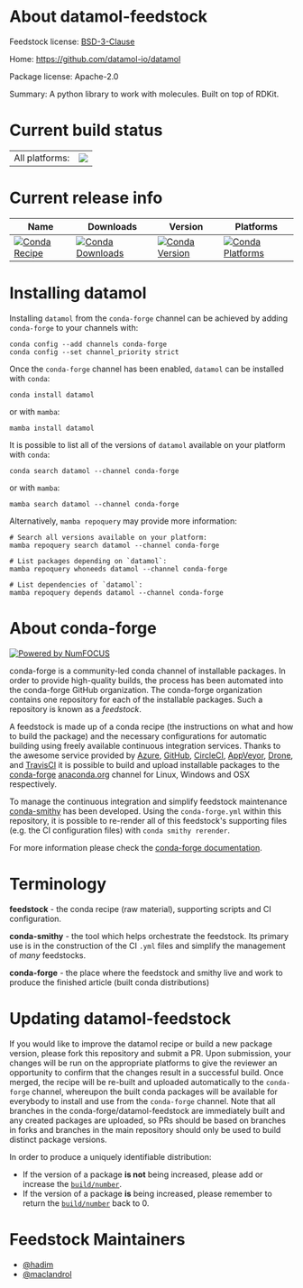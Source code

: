About datamol-feedstock
=======================

Feedstock license: [BSD-3-Clause](https://github.com/conda-forge/datamol-feedstock/blob/main/LICENSE.txt)

Home: https://github.com/datamol-io/datamol

Package license: Apache-2.0

Summary: A python library to work with molecules. Built on top of RDKit.

Current build status
====================


<table><tr><td>All platforms:</td>
    <td>
      <a href="https://dev.azure.com/conda-forge/feedstock-builds/_build/latest?definitionId=12384&branchName=main">
        <img src="https://dev.azure.com/conda-forge/feedstock-builds/_apis/build/status/datamol-feedstock?branchName=main">
      </a>
    </td>
  </tr>
</table>

Current release info
====================

| Name | Downloads | Version | Platforms |
| --- | --- | --- | --- |
| [![Conda Recipe](https://img.shields.io/badge/recipe-datamol-green.svg)](https://anaconda.org/conda-forge/datamol) | [![Conda Downloads](https://img.shields.io/conda/dn/conda-forge/datamol.svg)](https://anaconda.org/conda-forge/datamol) | [![Conda Version](https://img.shields.io/conda/vn/conda-forge/datamol.svg)](https://anaconda.org/conda-forge/datamol) | [![Conda Platforms](https://img.shields.io/conda/pn/conda-forge/datamol.svg)](https://anaconda.org/conda-forge/datamol) |

Installing datamol
==================

Installing `datamol` from the `conda-forge` channel can be achieved by adding `conda-forge` to your channels with:

```
conda config --add channels conda-forge
conda config --set channel_priority strict
```

Once the `conda-forge` channel has been enabled, `datamol` can be installed with `conda`:

```
conda install datamol
```

or with `mamba`:

```
mamba install datamol
```

It is possible to list all of the versions of `datamol` available on your platform with `conda`:

```
conda search datamol --channel conda-forge
```

or with `mamba`:

```
mamba search datamol --channel conda-forge
```

Alternatively, `mamba repoquery` may provide more information:

```
# Search all versions available on your platform:
mamba repoquery search datamol --channel conda-forge

# List packages depending on `datamol`:
mamba repoquery whoneeds datamol --channel conda-forge

# List dependencies of `datamol`:
mamba repoquery depends datamol --channel conda-forge
```


About conda-forge
=================

[![Powered by
NumFOCUS](https://img.shields.io/badge/powered%20by-NumFOCUS-orange.svg?style=flat&colorA=E1523D&colorB=007D8A)](https://numfocus.org)

conda-forge is a community-led conda channel of installable packages.
In order to provide high-quality builds, the process has been automated into the
conda-forge GitHub organization. The conda-forge organization contains one repository
for each of the installable packages. Such a repository is known as a *feedstock*.

A feedstock is made up of a conda recipe (the instructions on what and how to build
the package) and the necessary configurations for automatic building using freely
available continuous integration services. Thanks to the awesome service provided by
[Azure](https://azure.microsoft.com/en-us/services/devops/), [GitHub](https://github.com/),
[CircleCI](https://circleci.com/), [AppVeyor](https://www.appveyor.com/),
[Drone](https://cloud.drone.io/welcome), and [TravisCI](https://travis-ci.com/)
it is possible to build and upload installable packages to the
[conda-forge](https://anaconda.org/conda-forge) [anaconda.org](https://anaconda.org/)
channel for Linux, Windows and OSX respectively.

To manage the continuous integration and simplify feedstock maintenance
[conda-smithy](https://github.com/conda-forge/conda-smithy) has been developed.
Using the ``conda-forge.yml`` within this repository, it is possible to re-render all of
this feedstock's supporting files (e.g. the CI configuration files) with ``conda smithy rerender``.

For more information please check the [conda-forge documentation](https://conda-forge.org/docs/).

Terminology
===========

**feedstock** - the conda recipe (raw material), supporting scripts and CI configuration.

**conda-smithy** - the tool which helps orchestrate the feedstock.
                   Its primary use is in the construction of the CI ``.yml`` files
                   and simplify the management of *many* feedstocks.

**conda-forge** - the place where the feedstock and smithy live and work to
                  produce the finished article (built conda distributions)


Updating datamol-feedstock
==========================

If you would like to improve the datamol recipe or build a new
package version, please fork this repository and submit a PR. Upon submission,
your changes will be run on the appropriate platforms to give the reviewer an
opportunity to confirm that the changes result in a successful build. Once
merged, the recipe will be re-built and uploaded automatically to the
`conda-forge` channel, whereupon the built conda packages will be available for
everybody to install and use from the `conda-forge` channel.
Note that all branches in the conda-forge/datamol-feedstock are
immediately built and any created packages are uploaded, so PRs should be based
on branches in forks and branches in the main repository should only be used to
build distinct package versions.

In order to produce a uniquely identifiable distribution:
 * If the version of a package **is not** being increased, please add or increase
   the [``build/number``](https://docs.conda.io/projects/conda-build/en/latest/resources/define-metadata.html#build-number-and-string).
 * If the version of a package **is** being increased, please remember to return
   the [``build/number``](https://docs.conda.io/projects/conda-build/en/latest/resources/define-metadata.html#build-number-and-string)
   back to 0.

Feedstock Maintainers
=====================

* [@hadim](https://github.com/hadim/)
* [@maclandrol](https://github.com/maclandrol/)

